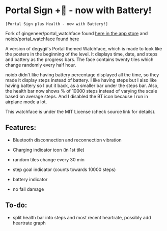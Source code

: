 # Portal Sign +💟 - now with Battery!

`[Portal Sign plus Health - now with Battery!]`

Fork of gingeneer/portal_watchface found [here in the app store](https://apps.rebble.io/en_US/application/556382a65c83e51dbb000091) and noiob/portal_watchface found [here](https://apps.rebble.io/en_US/application/5832c17200355a8634000185)

A version of degygii's Portal themed Watchface, which is made to look like the posters in the beginning of the level. It displays time, date, and steps and battery as the progress bars. The face contains twenty tiles which change randomly every half hour.

noiob didn't like having battery percentage displayed all the time, so they made it display steps instead of battery. I like having steps but I also like having battery so I put it back, as a smaller bar under the steps bar. Also, the health bar now shows % of 10000 steps instead of varying the scale based on average steps. And I disabled the BT icon because I run in airplane mode a lot.

This watchface is under the MIT License (check source link for details).

## Features:

- Bluetooth disconnection and reconnection vibration

- Charging indicator icon (in 1st tile)

- random tiles change every 30 min

- step goal indicator (counts towards 10000 steps)

- battery indicator

- no fall damage

## To-do:

- split health bar into steps and most recent heartrate, possibly add heartrate graph
